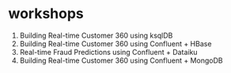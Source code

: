 # workshops

1. Building Real-time Customer 360 using ksqlDB
2. Building Real-time Customer 360 using Confluent + HBase
3. Real-time Fraud Predictions using Confluent + Dataiku
4. Building Real-time Customer 360 using Confluent + MongoDB
